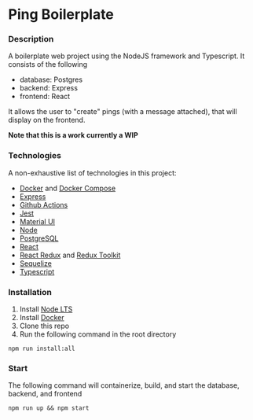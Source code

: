 # Ping Boilerplate

### Description
A boilerplate web project using the NodeJS framework and Typescript. It consists of the following
- database: Postgres
- backend: Express
- frontend: React

It allows the user to "create" pings (with a message attached), that will display on the frontend.

**Note that this is a work currently a WIP**

### Technologies
A non-exhaustive list of technologies in this project:
- [Docker](https://www.docker.com/) and [Docker Compose](https://docs.docker.com/compose/)
- [Express](https://expressjs.com/)
- [Github Actions](https://github.com/features/actions)
- [Jest](https://jestjs.io/)
- [Material UI](https://mui.com/)
- [Node](https://nodejs.org/en/)
- [PostgreSQL](https://www.postgresql.org/)
- [React](https://reactjs.org/)
- [React Redux](https://react-redux.js.org/) and [Redux Toolkit](https://redux-toolkit.js.org/)
- [Sequelize](https://sequelize.org/)
- [Typescript](https://www.typescriptlang.org/)

### Installation
1. Install [Node LTS](https://nodejs.org/en/)
2. Install [Docker](https://www.docker.com/)
3. Clone this repo
4. Run the following command in the root directory
```
npm run install:all
```
### Start
The following command will containerize, build, and start the database, backend, and frontend
```
npm run up && npm start
```